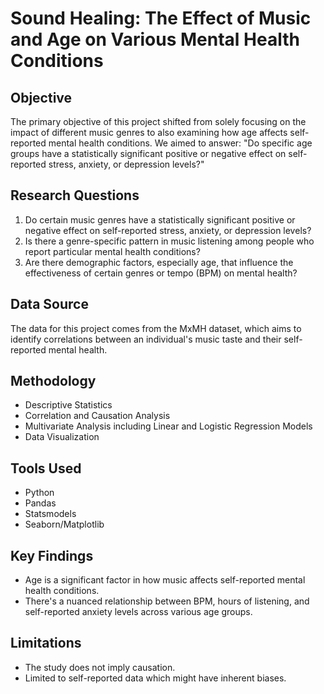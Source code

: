 # Sound Healing: The Effect of Music and Age on Various Mental Health Conditions

## Objective

The primary objective of this project shifted from solely focusing on the impact of different music genres to also examining how age affects self-reported mental health conditions. We aimed to answer: "Do specific age groups have a statistically significant positive or negative effect on self-reported stress, anxiety, or depression levels?"

## Research Questions

1. Do certain music genres have a statistically significant positive or negative effect on self-reported stress, anxiety, or depression levels?
2. Is there a genre-specific pattern in music listening among people who report particular mental health conditions?
3. Are there demographic factors, especially age, that influence the effectiveness of certain genres or tempo (BPM) on mental health?

## Data Source

The data for this project comes from the MxMH dataset, which aims to identify correlations between an individual's music taste and their self-reported mental health.

## Methodology

- Descriptive Statistics
- Correlation and Causation Analysis
- Multivariate Analysis including Linear and Logistic Regression Models
- Data Visualization

## Tools Used

- Python
- Pandas
- Statsmodels
- Seaborn/Matplotlib

## Key Findings

- Age is a significant factor in how music affects self-reported mental health conditions.
- There's a nuanced relationship between BPM, hours of listening, and self-reported anxiety levels across various age groups.

## Limitations

- The study does not imply causation.
- Limited to self-reported data which might have inherent biases.
